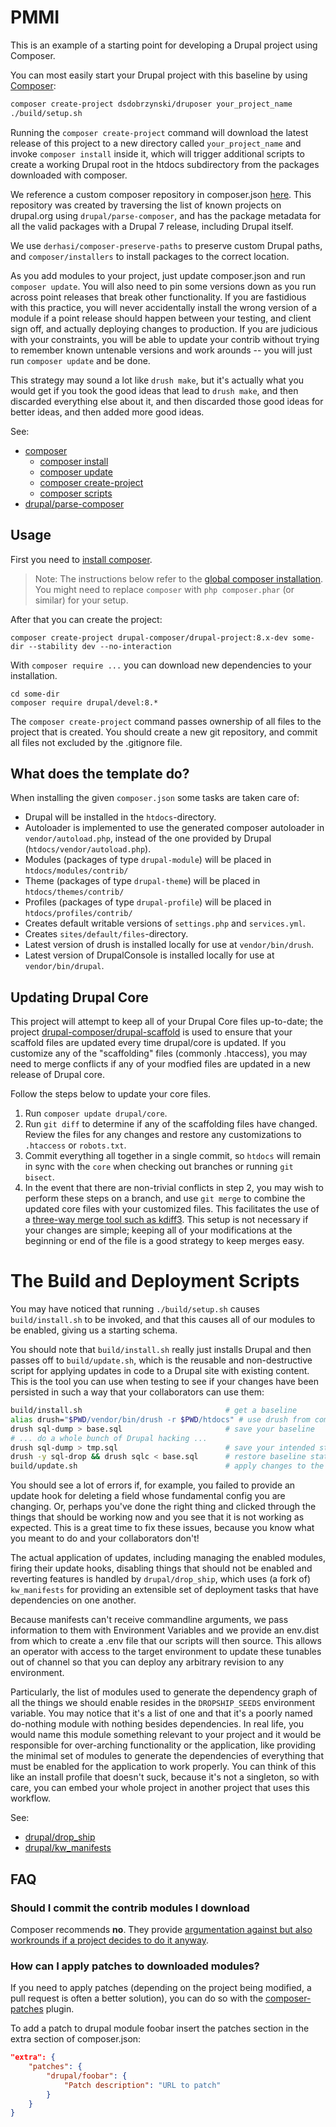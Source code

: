 # PMMI

This is an example of a starting point for developing a Drupal project using
Composer.

You can most easily start your Drupal project with this baseline by using
[Composer](getcomposer.org):

```bash
composer create-project dsdobrzynski/druposer your_project_name
./build/setup.sh
```

Running the `composer create-project` command will download the latest
release of this project to a new directory called `your_project_name` and
invoke `composer install` inside it, which will trigger additional scripts
to create a working Drupal root in the htdocs subdirectory from the packages
downloaded with composer.

We reference a custom composer repository in composer.json
[here](composer.json#L6-9). This repository was created by
traversing the list of known projects on drupal.org using
`drupal/parse-composer`, and has the package metadata for all the valid packages
with a Drupal 7 release, including Drupal itself.

We use `derhasi/composer-preserve-paths` to preserve custom Drupal paths, and
`composer/installers` to install packages to the correct location.

As you add modules to your project, just update composer.json and run `composer
update`. You will also need to pin some versions down as you run across point
releases that break other functionality. If you are fastidious with this
practice, you will never accidentally install the wrong version of a module if
a point release should happen between your testing, and client sign off, and
actually deploying changes to production. If you are judicious with your
constraints, you will be able to update your contrib without trying to remember
known untenable versions and work arounds -- you will just run `composer update`
and be done.

This strategy may sound a lot like `drush make`, but it's actually what you
would get if you took the good ideas that lead to `drush make`, and then
discarded everything else about it, and then discarded those good ideas for
better ideas, and then added more good ideas.

See:

* [composer](https://getcomposer.org)
  * [composer install](https://getcomposer.org/doc/03-cli.md#install)
  * [composer update](https://getcomposer.org/doc/03-cli.md#update)
  * [composer create-project](https://getcomposer.org/doc/03-cli.md#create-project)
  * [composer scripts](https://getcomposer.org/doc/articles/scripts.md)
* [drupal/parse-composer](https://packagist.org/packages/drupal/parse-composer)


## Usage

First you need to [install composer](https://getcomposer.org/doc/00-intro.md#installation-linux-unix-osx).

> Note: The instructions below refer to the [global composer installation](https://getcomposer.org/doc/00-intro.md#globally).
You might need to replace `composer` with `php composer.phar` (or similar) 
for your setup.

After that you can create the project:

```
composer create-project drupal-composer/drupal-project:8.x-dev some-dir --stability dev --no-interaction
```

With `composer require ...` you can download new dependencies to your 
installation.

```
cd some-dir
composer require drupal/devel:8.*
```

The `composer create-project` command passes ownership of all files to the 
project that is created. You should create a new git repository, and commit 
all files not excluded by the .gitignore file.

## What does the template do?

When installing the given `composer.json` some tasks are taken care of:

* Drupal will be installed in the `htdocs`-directory.
* Autoloader is implemented to use the generated composer autoloader in `vendor/autoload.php`,
  instead of the one provided by Drupal (`htdocs/vendor/autoload.php`).
* Modules (packages of type `drupal-module`) will be placed in `htdocs/modules/contrib/`
* Theme (packages of type `drupal-theme`) will be placed in `htdocs/themes/contrib/`
* Profiles (packages of type `drupal-profile`) will be placed in `htdocs/profiles/contrib/`
* Creates default writable versions of `settings.php` and `services.yml`.
* Creates `sites/default/files`-directory.
* Latest version of drush is installed locally for use at `vendor/bin/drush`.
* Latest version of DrupalConsole is installed locally for use at `vendor/bin/drupal`.

## Updating Drupal Core

This project will attempt to keep all of your Drupal Core files up-to-date; the 
project [drupal-composer/drupal-scaffold](https://github.com/drupal-composer/drupal-scaffold) 
is used to ensure that your scaffold files are updated every time drupal/core is 
updated. If you customize any of the "scaffolding" files (commonly .htaccess), 
you may need to merge conflicts if any of your modfied files are updated in a 
new release of Drupal core.

Follow the steps below to update your core files.

1. Run `composer update drupal/core`.
1. Run `git diff` to determine if any of the scaffolding files have changed. 
   Review the files for any changes and restore any customizations to 
  `.htaccess` or `robots.txt`.
1. Commit everything all together in a single commit, so `htdocs` will remain in
   sync with the `core` when checking out branches or running `git bisect`.
1. In the event that there are non-trivial conflicts in step 2, you may wish 
   to perform these steps on a branch, and use `git merge` to combine the 
   updated core files with your customized files. This facilitates the use 
   of a [three-way merge tool such as kdiff3](http://www.gitshah.com/2010/12/how-to-setup-kdiff-as-diff-tool-for-git.html). This setup is not necessary if your changes are simple; 
   keeping all of your modifications at the beginning or end of the file is a 
   good strategy to keep merges easy.
   
# The Build and Deployment Scripts

You may have noticed that running `./build/setup.sh` causes `build/install.sh`
to be invoked, and that this causes all of our modules to be enabled, giving us
a starting schema.

You should note that `build/install.sh` really just installs Drupal and then
passes off to `build/update.sh`, which is the reusable and non-destructive
script for applying updates in code to a Drupal site with existing content. This
is the tool you can use when testing to see if your changes have been persisted
in such a way that your collaborators can use them:

```bash
build/install.sh                                # get a baseline
alias drush="$PWD/vendor/bin/drush -r $PWD/htdocs" # use drush from composer
drush sql-dump > base.sql                       # save your baseline
# ... do a whole bunch of Drupal hacking ...
drush sql-dump > tmp.sql                        # save your intended state
drush -y sql-drop && drush sqlc < base.sql      # restore baseline state
build/update.sh                                 # apply changes to the baseline
```

You should see a lot of errors if, for example, you failed to provide an update
hook for deleting a field whose fundamental config you are changing. Or, perhaps
you've done the right thing and clicked through the things that should be
working now and you see that it is not working as expected. This is a great time
to fix these issues, because you know what you meant to do and your
collaborators don't!

The actual application of updates, including managing the enabled modules,
firing their update hooks, disabling things that should not be enabled and
reverting features is handled by `drupal/drop_ship`, which uses (a fork of)
`kw_manifests` for providing an extensible set of deployment tasks that have
dependencies on one another.

Because manifests can't receive commandline arguments, we pass information to
them with Environment Variables and we provide an env.dist from which to create
a .env file that our scripts will then source. This allows an operator with
access to the target environment to update these tunables out of channel so that
you can deploy any arbitrary revision to any environment.

Particularly, the list of modules used to generate the dependency graph of all
the things we should enable resides in the `DROPSHIP_SEEDS` environment
variable. You may notice that it's a list of one and that it's a poorly named
do-nothing module with nothing besides dependencies. In real life, you would
name this module something relevant to your project and it would be responsible
for over-arching functionality or the application, like providing the minimal
set of modules to generate the dependencies of everything that must be enabled
for the application to work properly. You can think of this like an install
profile that doesn't suck, because it's not a singleton, so with care, you can
embed your whole project in another project that uses this workflow.

See:

* [drupal/drop_ship](https://github.com/promet/drop_ship)
* [drupal/kw_manifests](https://github.com/promet/kw_manifests)

## FAQ

### Should I commit the contrib modules I download

Composer recommends **no**. They provide [argumentation against but also 
workrounds if a project decides to do it anyway](https://getcomposer.org/doc/faqs/should-i-commit-the-dependencies-in-my-vendor-directory.md).

### How can I apply patches to downloaded modules?

If you need to apply patches (depending on the project being modified, a pull 
request is often a better solution), you can do so with the 
[composer-patches](https://github.com/cweagans/composer-patches) plugin.

To add a patch to drupal module foobar insert the patches section in the extra 
section of composer.json:
```json
"extra": {
    "patches": {
        "drupal/foobar": {
            "Patch description": "URL to patch"
        }
    }
}
```
